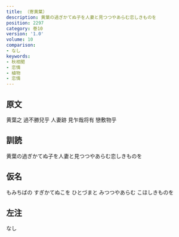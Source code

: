 ```yaml
---
title: （寄黄葉）
description: 黄葉の過ぎかてぬ子を人妻と見つつやあらむ恋しきものを
position: 2297
category: 巻10
version: '1.0'
volume: 10
comparison:
- なし
keywords:
- 秋相聞
- 恋情
- 植物
- 恋情
---
```


## 原文

黄葉之 過不勝兒乎 人妻跡 見乍哉将有 戀敷物乎

## 訓読

黄葉の過ぎかてぬ子を人妻と見つつやあらむ恋しきものを

## 仮名

もみちばの すぎかてぬこを ひとづまと みつつやあらむ こほしきものを

## 左注

なし
